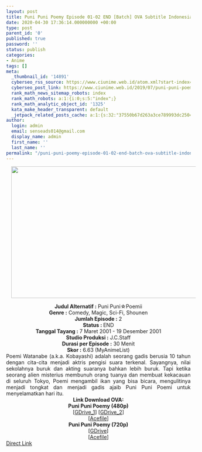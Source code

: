 ```yaml
---
layout: post
title: Puni Puni Poemy Episode 01-02 END [Batch] OVA Subtitle Indonesia
date: 2020-04-30 17:36:14.000000000 +00:00
type: post
parent_id: '0'
published: true
password: ''
status: publish
categories:
- Anime
tags: []
meta:
  _thumbnail_id: '14891'
  cyberseo_rss_source: https://www.ciunime.web.id/atom.xml?start-index=751&max-results=150
  cyberseo_post_link: https://www.ciunime.web.id/2019/07/puni-puni-poemy-episode-01-02-end-batch.html
  rank_math_news_sitemap_robots: index
  rank_math_robots: a:1:{i:0;s:5:"index";}
  rank_math_analytic_object_id: '1325'
  kata_make_header_transparent: default
  _jetpack_related_posts_cache: a:1:{s:32:"37550b67d263a3ce789993dc25046c5f";a:2:{s:7:"expires";i:1650683208;s:7:"payload";a:0:{}}}
author:
  login: admin
  email: senseads014@gmail.com
  display_name: admin
  first_name: ''
  last_name: ''
permalink: "/puni-puni-poemy-episode-01-02-end-batch-ova-subtitle-indonesia/"
---
```

<div class="separator" style="clear: both; text-align: center;"><a href="https://1.bp.blogspot.com/-jXMWhCmm1S8/XS2bfRx7wkI/AAAAAAAAb1A/D90nT0NhHWU6J6MhOWorH5FDpL4TfwprQCLcBGAs/s1600/Puni%2BPuni%2BPoemy.jpg" imageanchor="1" style="margin-left: 1em; margin-right: 1em;"><img border="0" data-original-height="720" data-original-width="1280" height="360" src="{{ site.baseurl }}/assets/2020/04/Puni%2BPuni%2BPoemy.jpg" width="640" /></a></div>
<p>
<div style="text-align: center;"><b>Judul</b><b><b> Alternatif</b> :</b> Puni Puni☆Poemii</div>
<div style="text-align: center;"><b><b>Genre :</b></b> Comedy, Magic, Sci-Fi, Shounen</div>
<div style="text-align: center;"><b>Jumlah Episode :</b> 2<br /><b>Status :&nbsp;</b>END<br /><b>Tanggal Tayang :</b> 7 Maret 2001 - 19 Desember 2001<br /><b>Studio Produksi :</b> J.C.Staff<br /><b>Durasi per Episode :</b> 30 Menit</div>
<div style="text-align: center;"><b>Skor :</b> 6.63 (MyAnimeList)</div>
<div style="text-align: center;"></div>
<div style="text-align: justify;">Poemi Watanabe (a.k.a. Kobayashi) adalah seorang gadis berusia 10 tahun dengan cita-cita menjadi aktris pengisi suara terkenal. Sayangnya, nilai sekolahnya buruk dan akting suaranya bahkan lebih buruk. Tapi ketika seorang alien misterius membunuh orang tuanya dan membuat kekacauan di seluruh Tokyo, Poemi mengambil ikan yang bisa bicara, mengulitinya menjadi tongkat dan menjadi gadis ajaib Puni Puni Poemi untuk menyelamatkan hari itu.</div>
<div style="text-align: justify;"></div>
<div style="text-align: justify;"></div>
<div style="text-align: center;"><b>Link Download OVA:</b></div>
<div style="text-align: center;"><b>Puni Puni Poemy (480p)</b></div>
<div style="text-align: center;">[<a href="https://drive.google.com/uc?id=1TM-672uWcKtl2925Son6SgK7HmJtclQB" target="_blank" rel="noopener">GDrive_1</a>] [<a href="https://drive.google.com/uc?id=1Tt-2SZ0CFKP0BDJ4iBQGzVnXUy4P8bkk" target="_blank" rel="noopener">GDrive_2</a>]<br />[<a href="https://acefile.co/f/11079394/kuso-puni-puni-poemy-480p-rar" target="_blank" rel="noopener">Acefile</a>]</div>
<div style="text-align: center;"><b>Puni Puni Poemy (720p)</b><br />[<a href="https://drive.google.com/uc?id=1Ura_kaZtMvjFWjGXNiBs-w0Eg4zbTjkj" target="_blank" rel="noopener">GDrive</a>]<br />[<a href="https://acefile.co/f/11079395/kuso-puni-puni-poemy-720p-rar" target="_blank" rel="noopener">Acefile</a>]</div>
<link rel="stylesheet" href="https://cdnjs.cloudflare.com/ajax/libs/font-awesome/4.7.0/css/font-awesome.min.css" />
<div class="divbtn"> <a href="https://handymansurrender.com/fihup8buzv?key=94550f7ce39444073321dde3b8782f97" class="btn"><i class="fa fa-download"></i> Direct Link</a> </div>
